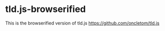 # tld.js-browserified
This is the browserified version of tld.js https://github.com/oncletom/tld.js
